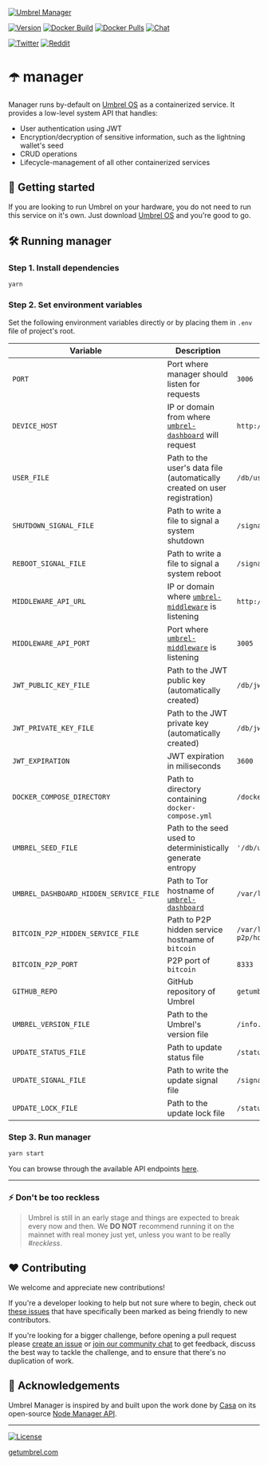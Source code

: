 [![Umbrel Manager](https://static.getumbrel.com/github/github-banner-umbrel-manager.svg)](https://github.com/getumbrel/umbrel-manager)

[![Version](https://img.shields.io/github/v/release/getumbrel/umbrel-manager?color=%235351FB&label=version)](https://github.com/getumbrel/umbrel-manager/releases)
[![Docker Build](https://img.shields.io/github/workflow/status/getumbrel/umbrel-manager/Docker%20build%20on%20push?color=%235351FB)](https://github.com/getumbrel/umbrel-manager/actions?query=workflow%3A"Docker+build+on+push")
[![Docker Pulls](https://img.shields.io/docker/pulls/getumbrel/manager?color=%235351FB)](https://hub.docker.com/repository/registry-1.docker.io/getumbrel/manager/tags?page=1)
[![Chat](https://img.shields.io/badge/chat%20on-telegram-%235351FB)](https://t.me/getumbrel)

[![Twitter](https://img.shields.io/twitter/follow/getumbrel?style=social)](https://twitter.com/getumbrel)
[![Reddit](https://img.shields.io/reddit/subreddit-subscribers/getumbrel?label=Subscribe%20%2Fr%2Fgetumbrel&style=social)](https://reddit.com/r/getumbrel)


# ☂️ manager

Manager runs by-default on [Umbrel OS](https://github.com/getumbrel/umbrel-os) as a containerized service. It provides a low-level system API that handles:
- User authentication using JWT
- Encryption/decryption of sensitive information, such as the lightning wallet's seed
- CRUD operations
- Lifecycle-management of all other containerized services

## 🚀 Getting started

If you are looking to run Umbrel on your hardware, you do not need to run this service on it's own. Just download [Umbrel OS](https://github.com/getumbrel/umbrel-os/releases) and you're good to go.

## 🛠 Running manager

### Step 1. Install dependencies
```sh
yarn
```

### Step 2. Set environment variables
Set the following environment variables directly or by placing them in `.env` file of project's root.

| Variable | Description | Default |
| ------------- | ------------- | ------------- |
| `PORT` | Port where manager should listen for requests | `3006` |
| `DEVICE_HOST` | IP or domain from where [`umbrel-dashboard`](https://github.com/getumbrel/umbrel-dashboard) will request | `http://umbrel.local` |
| `USER_FILE` | Path to the user's data file (automatically created on user registration) | `/db/user.json` |
| `SHUTDOWN_SIGNAL_FILE` | Path to write a file to signal a system shutdown | `/signals/shutdown` |
| `REBOOT_SIGNAL_FILE` | Path to write a file to signal a system reboot | `/signals/reboot` |
| `MIDDLEWARE_API_URL` | IP or domain where [`umbrel-middleware`](https://github.com/getumbrel/umbrel-middleware) is listening | `http://localhost` |
| `MIDDLEWARE_API_PORT` | Port where [`umbrel-middleware`](https://github.com/getumbrel/umbrel-middleware) is listening | `3005` |
| `JWT_PUBLIC_KEY_FILE` | Path to the JWT public key (automatically created) | `/db/jwt-public-key/jwt.pem` |
| `JWT_PRIVATE_KEY_FILE` | Path to the JWT private key (automatically created) | `/db/jwt-public-key/jwt.key` |
| `JWT_EXPIRATION` | JWT expiration in miliseconds | `3600` |
| `DOCKER_COMPOSE_DIRECTORY` | Path to directory containing `docker-compose.yml` | `/docker-compose` |
| `UMBREL_SEED_FILE` | Path to the seed used to deterministically generate entropy | `'/db/umbrel-seed/seed'` |
| `UMBREL_DASHBOARD_HIDDEN_SERVICE_FILE` | Path to Tor hostname of [`umbrel-dashboard`](https://github.com/getumbrel/umbrel-dashboard) | `/var/lib/tor/dashboard/hostname` |
| `BITCOIN_P2P_HIDDEN_SERVICE_FILE` | Path to P2P hidden service hostname of `bitcoin` | `/var/lib/tor/bitcoin-p2p/hostname` |
| `BITCOIN_P2P_PORT` | P2P port of `bitcoin` | `8333` |
| `GITHUB_REPO` | GitHub repository of Umbrel | `getumbrel/umbrel` |
| `UMBREL_VERSION_FILE` | Path to the Umbrel's version file | `/info.json` |
| `UPDATE_STATUS_FILE` | Path to update status file | `/statuses/update-status.json` |
| `UPDATE_SIGNAL_FILE` | Path to write the update signal file | `/signals/update` |
| `UPDATE_LOCK_FILE` | Path to the update lock file | `/statuses/update-in-progress` |

### Step 3. Run manager
```sh
yarn start
```

You can browse through the available API endpoints [here](https://github.com/getumbrel/umbrel-manager/tree/master/routes/v1).

---

### ⚡️ Don't be too reckless

> Umbrel is still in an early stage and things are expected to break every now and then. We **DO NOT** recommend running it on the mainnet with real money just yet, unless you want to be really *#reckless*.

## ❤️ Contributing

We welcome and appreciate new contributions!

If you're a developer looking to help but not sure where to begin, check out [these issues](https://github.com/getumbrel/umbrel-manager/issues?q=is%3Aissue+is%3Aopen+label%3A%22good+first+issue%22) that have specifically been marked as being friendly to new contributors.

If you're looking for a bigger challenge, before opening a pull request please [create an issue](https://github.com/getumbrel/umbrel-manager/issues/new/choose) or [join our community chat](https://t.me/getumbrel) to get feedback, discuss the best way to tackle the challenge, and to ensure that there's no duplication of work.

## 🙏 Acknowledgements

Umbrel Manager is inspired by and built upon the work done by [Casa](https://github.com/casa) on its open-source [Node Manager API](https://github.com/Casa/V2-Casa-Node-Manager).

---

[![License](https://img.shields.io/github/license/getumbrel/umbrel-manager?color=%235351FB)](https://github.com/getumbrel/umbrel-manager/blob/master/LICENSE)

[getumbrel.com](https://getumbrel.com)
